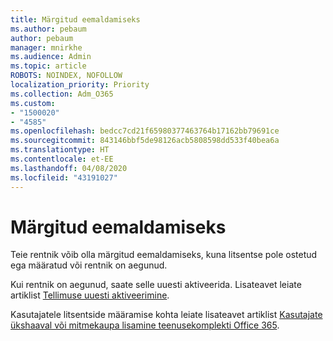 ```yaml
---
title: Märgitud eemaldamiseks
ms.author: pebaum
author: pebaum
manager: mnirkhe
ms.audience: Admin
ms.topic: article
ROBOTS: NOINDEX, NOFOLLOW
localization_priority: Priority
ms.collection: Adm_O365
ms.custom:
- "1500020"
- "4585"
ms.openlocfilehash: bedcc7cd21f65980377463764b17162bb79691ce
ms.sourcegitcommit: 843146bbf5de98126acb5808598dd533f40bea6a
ms.translationtype: HT
ms.contentlocale: et-EE
ms.lasthandoff: 04/08/2020
ms.locfileid: "43191027"
---
```

# <a name="marked-for-removal"></a>Märgitud eemaldamiseks

Teie rentnik võib olla märgitud eemaldamiseks, kuna litsentse pole ostetud ega määratud või rentnik on aegunud. 

Kui rentnik on aegunud, saate selle uuesti aktiveerida. Lisateavet leiate artiklist [Tellimuse uuesti aktiveerimine](https://docs.microsoft.com/microsoft-365/commerce/subscriptions/reactivate-your-subscription?view=o365-worldwide).

Kasutajatele litsentside määramise kohta leiate lisateavet artiklist [Kasutajate ükshaaval või mitmekaupa lisamine teenusekomplekti Office 365](https://support.office.com/article/Assign-or-remove-licenses-for-Office-365-for-business-997596b5-4173-4627-b915-36abac6786dc).
